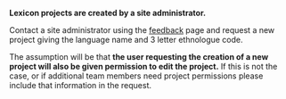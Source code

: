 **Lexicon projects are created by a site administrator.**

Contact a site administrator using the [feedback](/feedback/) page and request a new project giving the language name and 3 letter ethnologue code. 

The assumption will be that **the user requesting the creation of a new project will also be given permission to edit the project.** If this is not the case, or if additional team members need project permissions please include that information in the request.